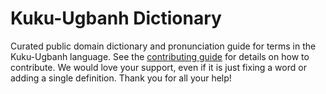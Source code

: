 
# Kuku-Ugbanh Dictionary

Curated public domain dictionary and pronunciation guide for terms in the Kuku-Ugbanh language. See the [contributing guide](https://github.com/drumworkteam/term/blob/make/.github/contributing.md) for details on how to contribute. We would love your support, even if it is just fixing a word or adding a single definition. Thank you for all your help!